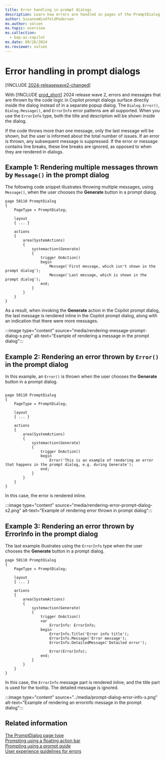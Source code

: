 ```yaml
---
title: Error handling in prompt dialogs
description: Learn how errors are handled in pages of the PromptDialog type in Business Central.
author: SusanneWindfeldPedersen
ms.author: solsen
ms.topic: overview
ms.collection:
  - bap-ai-copilot
ms.date: 09/26/2024
ms.reviewer: solsen
---
```


# Error handling in prompt dialogs

[!INCLUDE [2024-releasewave2-changed](../includes/2024-releasewave2-changed.md)]

With [!INCLUDE [prod_short](includes/prod_short.md)] 2024 release wave 2, errors and messages that are thrown by the code logic in Copilot prompt dialogs surface directly inside the dialog instead of in a separate popup dialog. The `Dialog.Error()`, `Dialog.Message()`, and `ErrorInfo` error patterns are all supported. When you use the `ErrorInfo` type, both the title and description will be shown inside the dialog.

If the code throws more than one message, only the last message will be shown, but the user is informed about the total number of issues. If an error is thrown, any subsequent message is suppressed. If the error or message contains line breaks, these line breaks are ignored, as opposed to when they are rendered in dialogs.

## Example 1: Rendering multiple messages thrown by `Message()` in the prompt dialog

The following code snippet illustrates throwing multiple messages, using `Message()`, when the user chooses the **Generate** button in a prompt dialog.

```al
page 50110 PromptDialog
{
    PageType = PromptDialog;

    layout
    { ... }

    actions
    {
        area(SystemActions)
        {
            systemaction(Generate)
            {
                trigger OnAction()
                begin
                    Message('First message, which isn't shown in the prompt dialog');
                    Message('Last message, which is shown in the prompt dialog');
                end;
            }
        }
    }
}
```

As a result, when invoking the **Generate** action in the Copilot prompt dialog, the last message is rendered inline in the Copilot prompt dialog, along with an indication that there were more messages.

:::image type="content" source="media/rendering-message-prompt-dialog-s.png" alt-text="Example of rendering a message in the prompt dialog":::

## Example 2: Rendering an error thrown by `Error()` in the prompt dialog

In this example, an `Error()` is thrown when the user chooses the **Generate** button in a prompt dialog.

```al

page 50110 PromptDialog
{
    PageType = PromptDialog;

    layout
    { ... }

    actions
    {
        area(SystemActions)
        {
            systemaction(Generate)
            {
                trigger OnAction()
                begin
                    Error('This is an example of rendering an error that happens in the prompt dialog, e.g. during Generate');
                end;
            }
        }
    }
}
```

In this case, the error is rendered inline.

:::image type="content" source="media/rendering-error-prompt-dialog-s2.png" alt-text="Example of rendering error thrown in prompt dialog":::

## Example 3: Rendering an error thrown by ErrorInfo in the prompt dialog

The last example illustrates using the `ErrorInfo` type when the user chooses the **Generate** button in a prompt dialog.

```al
page 50110 PromptDialog
{
    PageType = PromptDialog;

    layout
    { ... }

    actions
    {
        area(SystemActions)
        {
            systemaction(Generate)
            {
                trigger OnAction()
                var
                    ErrorInfo: ErrorInfo;
                begin
                    ErrorInfo.Title('Error info title');
                    ErrorInfo.Message('Error message');
                    ErrorInfo.DetailedMessage('Detailed error');

                    Error(ErrorInfo);
                end;
            }
        }
    }
}
```

In this case, the `ErrorInfo` message part is rendered inline, and the title part is used for the tooltip. The detailed message is ignored. 

:::image type="content" source="../media/prompt-dialog-error-info-s.png" alt-text="Example of rendering an errorinfo message in the prompt dialog":::

## Related information

[The PromptDialog page type](devenv-page-type-promptdialog.md)  
[Prompting using a floating action bar](devenv-page-prompting-floating-actionbar.md)  
[Prompting using a prompt guide](devenv-page-promptguide.md)  
[User experience guidelines for errors](devenv-error-handling-guidelines.md)